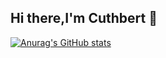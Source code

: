 ## Hi there,I'm Cuthbert 👋

[![Anurag's GitHub stats](https://github-readme-stats.vercel.app/api?username=PrinnceCuthbert)](https://github.com/PrinecCuthbert/github-readme-stats)


<!--
**PrinceCuthbert/PrinceCuthbert** is a ✨ _special_ ✨ repository because its `README.md` (this file) appears on your GitHub profile.

Here are some ideas to get you started:

- 🔭 I’m currently working on ...
- 🌱 I’m currently learning ...
- 👯 I’m looking to collaborate on ...
- 🤔 I’m looking for help with ...
- 💬 Ask me about ...
- 📫 How to reach me: ...
- 😄 Pronouns: ...
- ⚡ Fun fact: ...
-->
